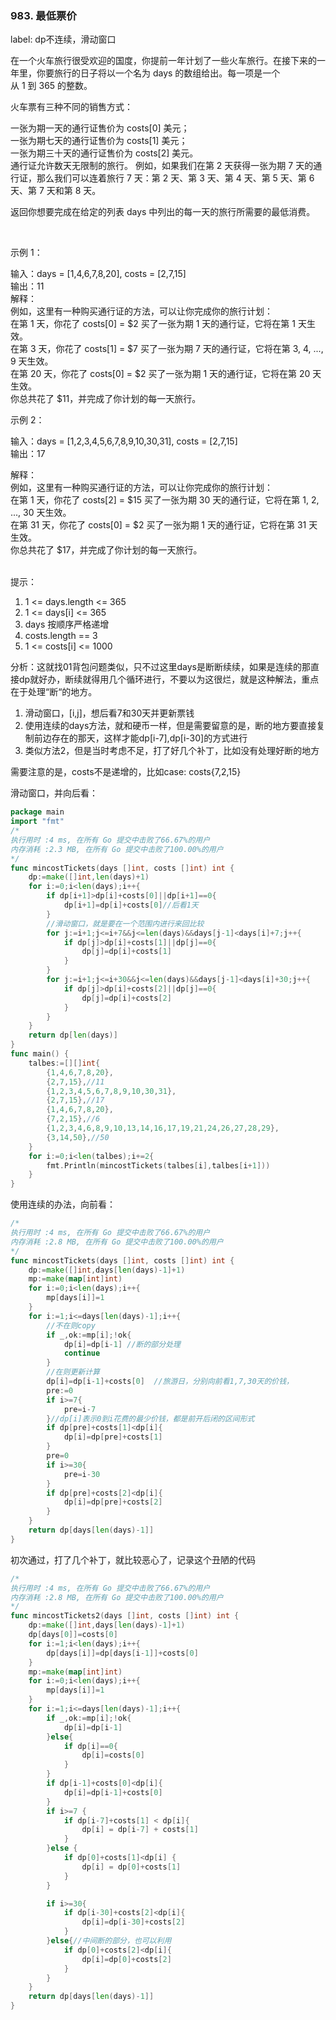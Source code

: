 ### 983. 最低票价

label: dp不连续，滑动窗口

在一个火车旅行很受欢迎的国度，你提前一年计划了一些火车旅行。在接下来的一年里，你要旅行的日子将以一个名为 days 的数组给出。每一项是一个从 1 到 365 的整数。

火车票有三种不同的销售方式：  

一张为期一天的通行证售价为 costs[0] 美元；   
一张为期七天的通行证售价为 costs[1] 美元；   
一张为期三十天的通行证售价为 costs[2] 美元。   
通行证允许数天无限制的旅行。 例如，如果我们在第 2 天获得一张为期 7 天的通行证，那么我们可以连着旅行 7 天：第 2 天、第 3 天、第 4 天、第 5 天、第 6 天、第 7 天和第 8 天。

返回你想要完成在给定的列表 days 中列出的每一天的旅行所需要的最低消费。

 

示例 1：

输入：days = [1,4,6,7,8,20], costs = [2,7,15]   
输出：11   
解释：    
例如，这里有一种购买通行证的方法，可以让你完成你的旅行计划：   
在第 1 天，你花了 costs[0] = $2 买了一张为期 1 天的通行证，它将在第 1 天生效。   
在第 3 天，你花了 costs[1] = $7 买了一张为期 7 天的通行证，它将在第 3, 4, ..., 9 天生效。    
在第 20 天，你花了 costs[0] = $2 买了一张为期 1 天的通行证，它将在第 20 天生效。   
你总共花了 $11，并完成了你计划的每一天旅行。    

示例 2：

输入：days = [1,2,3,4,5,6,7,8,9,10,30,31], costs = [2,7,15]   
输出：17   

解释：   
例如，这里有一种购买通行证的方法，可以让你完成你的旅行计划：    
在第 1 天，你花了 costs[2] = $15 买了一张为期 30 天的通行证，它将在第 1, 2, ..., 30 天生效。   
在第 31 天，你花了 costs[0] = $2 买了一张为期 1 天的通行证，它将在第 31 天生效。   
你总共花了 $17，并完成了你计划的每一天旅行。   
 

提示：  
1. 1 <= days.length <= 365   
2. 1 <= days[i] <= 365   
3. days 按顺序严格递增   
4. costs.length == 3   
5. 1 <= costs[i] <= 1000   


分析：这就找01背包问题类似，只不过这里days是断断续续，如果是连续的那直接dp就好办，断续就得用几个循环进行，不要以为这很烂，就是这种解法，重点在于处理“断“的地方。
1. 滑动窗口，[i,j]，想后看7和30天并更新票钱
2. 使用连续的days方法，就和硬币一样，但是需要留意的是，断的地方要直接复制前边存在的那天，这样才能dp[i-7],dp[i-30]的方式进行
3. 类似方法2，但是当时考虑不足，打了好几个补丁，比如没有处理好断的地方

需要注意的是，costs不是递增的，比如case: costs{7,2,15}   

滑动窗口，并向后看：
```go
package main
import "fmt"
/*
执行用时 :4 ms, 在所有 Go 提交中击败了66.67%的用户
内存消耗 :2.3 MB, 在所有 Go 提交中击败了100.00%的用户
*/
func mincostTickets(days []int, costs []int) int {
	dp:=make([]int,len(days)+1)
	for i:=0;i<len(days);i++{
		if dp[i+1]>dp[i]+costs[0]||dp[i+1]==0{
			dp[i+1]=dp[i]+costs[0]//后看1天
		}
		//滑动窗口，就是要在一个范围内进行来回比较
		for j:=i+1;j<=i+7&&j<=len(days)&&days[j-1]<days[i]+7;j++{
			if dp[j]>dp[i]+costs[1]||dp[j]==0{
				dp[j]=dp[i]+costs[1]
			}
		}
		for j:=i+1;j<=i+30&&j<=len(days)&&days[j-1]<days[i]+30;j++{
			if dp[j]>dp[i]+costs[2]||dp[j]==0{
				dp[j]=dp[i]+costs[2]
			}
		}
	}
	return dp[len(days)]
}
func main() {
	talbes:=[][]int{
		{1,4,6,7,8,20},
		{2,7,15},//11
		{1,2,3,4,5,6,7,8,9,10,30,31},
		{2,7,15},//17
		{1,4,6,7,8,20},
		{7,2,15},//6
		{1,2,3,4,6,8,9,10,13,14,16,17,19,21,24,26,27,28,29},
		{3,14,50},//50
	}
	for i:=0;i<len(talbes);i+=2{
		fmt.Println(mincostTickets(talbes[i],talbes[i+1]))
	}
}
```

使用连续的办法，向前看：
```go
/*
执行用时 :4 ms, 在所有 Go 提交中击败了66.67%的用户
内存消耗 :2.8 MB, 在所有 Go 提交中击败了100.00%的用户
*/
func mincostTickets(days []int, costs []int) int {
	dp:=make([]int,days[len(days)-1]+1)
	mp:=make(map[int]int)
	for i:=0;i<len(days);i++{
		mp[days[i]]=1
	}
	for i:=1;i<=days[len(days)-1];i++{
		//不在则copy
		if _,ok:=mp[i];!ok{
			dp[i]=dp[i-1] //断的部分处理
			continue
		}
		//在则更新计算  
		dp[i]=dp[i-1]+costs[0]  //旅游日，分别向前看1,7,30天的价钱，
		pre:=0
		if i>=7{
			pre=i-7
		}//dp[i]表示0到i花费的最少价钱，都是前开后闭的区间形式
		if dp[pre]+costs[1]<dp[i]{
			dp[i]=dp[pre]+costs[1]
		}
		pre=0
		if i>=30{
			pre=i-30
		}
		if dp[pre]+costs[2]<dp[i]{
			dp[i]=dp[pre]+costs[2]
		}
	}
	return dp[days[len(days)-1]]
}
```

初次通过，打了几个补丁，就比较恶心了，记录这个丑陋的代码
```go
/*
执行用时 :4 ms, 在所有 Go 提交中击败了66.67%的用户
内存消耗 :2.8 MB, 在所有 Go 提交中击败了100.00%的用户
*/
func mincostTickets2(days []int, costs []int) int {
	dp:=make([]int,days[len(days)-1]+1)
	dp[days[0]]=costs[0]
	for i:=1;i<len(days);i++{
		dp[days[i]]=dp[days[i-1]]+costs[0]
	}
	mp:=make(map[int]int)
	for i:=0;i<len(days);i++{
		mp[days[i]]=1
	}
	for i:=1;i<=days[len(days)-1];i++{
		if _,ok:=mp[i];!ok{
			dp[i]=dp[i-1]
		}else{
			if dp[i]==0{
				dp[i]=costs[0]
			}
		}
		if dp[i-1]+costs[0]<dp[i]{
			dp[i]=dp[i-1]+costs[0]
		}
		if i>=7 {
			if dp[i-7]+costs[1] < dp[i]{
				dp[i] = dp[i-7] + costs[1]
			}
		}else {
			if dp[0]+costs[1]<dp[i] {
				dp[i] = dp[0]+costs[1]
			}
		}

		if i>=30{
			if dp[i-30]+costs[2]<dp[i]{
				dp[i]=dp[i-30]+costs[2]
			}
		}else{//中间断的部分，也可以利用
			if dp[0]+costs[2]<dp[i]{
				dp[i]=dp[0]+costs[2]
			}
		}
	}
	return dp[days[len(days)-1]]
}
```